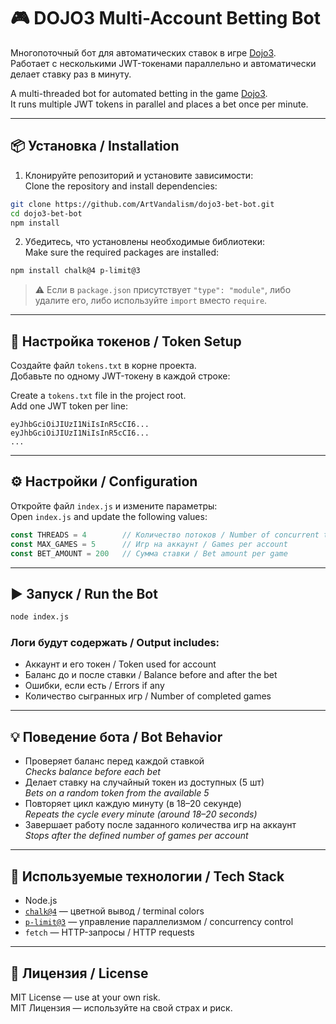 # 🎮 DOJO3 Multi-Account Betting Bot

Многопоточный бот для автоматических ставок в игре [Dojo3](https://www.dojo3.io/?inviteCode=DG23U4&sourceType=WEB).  
Работает с несколькими JWT-токенами параллельно и автоматически делает ставку раз в минуту.

A multi-threaded bot for automated betting in the game [Dojo3](https://www.dojo3.io/?inviteCode=DG23U4&sourceType=WEB).  
It runs multiple JWT tokens in parallel and places a bet once per minute.

---

## 📦 Установка / Installation

1. Клонируйте репозиторий и установите зависимости:  
   Clone the repository and install dependencies:

```bash
git clone https://github.com/ArtVandalism/dojo3-bet-bot.git
cd dojo3-bet-bot
npm install
```

2. Убедитесь, что установлены необходимые библиотеки:  
   Make sure the required packages are installed:

```bash
npm install chalk@4 p-limit@3
```

> ⚠ Если в `package.json` присутствует `"type": "module"`, либо удалите его, либо используйте `import` вместо `require`.

---

## 🧾 Настройка токенов / Token Setup

Создайте файл `tokens.txt` в корне проекта.  
Добавьте по одному JWT-токену в каждой строке:

Create a `tokens.txt` file in the project root.  
Add one JWT token per line:

```
eyJhbGciOiJIUzI1NiIsInR5cCI6...
eyJhbGciOiJIUzI1NiIsInR5cCI6...
...
```

---

## ⚙️ Настройки / Configuration

Откройте файл `index.js` и измените параметры:  
Open `index.js` and update the following values:

```js
const THREADS = 4        // Количество потоков / Number of concurrent threads
const MAX_GAMES = 5      // Игр на аккаунт / Games per account
const BET_AMOUNT = 200   // Сумма ставки / Bet amount per game
```

---

## ▶️ Запуск / Run the Bot

```bash
node index.js
```

### Логи будут содержать / Output includes:

- Аккаунт и его токен / Token used for account  
- Баланс до и после ставки / Balance before and after the bet  
- Ошибки, если есть / Errors if any  
- Количество сыгранных игр / Number of completed games

---

## 💡 Поведение бота / Bot Behavior

- Проверяет баланс перед каждой ставкой  
  *Checks balance before each bet*
- Делает ставку на случайный токен из доступных (5 шт)  
  *Bets on a random token from the available 5*
- Повторяет цикл каждую минуту (в 18–20 секунде)  
  *Repeats the cycle every minute (around 18–20 seconds)*
- Завершает работу после заданного количества игр на аккаунт  
  *Stops after the defined number of games per account*

---

## 🧠 Используемые технологии / Tech Stack

- Node.js
- [`chalk@4`](https://www.npmjs.com/package/chalk) — цветной вывод / terminal colors
- [`p-limit@3`](https://www.npmjs.com/package/p-limit) — управление параллелизмом / concurrency control
- `fetch` — HTTP-запросы / HTTP requests

---

## 📄 Лицензия / License

MIT License — use at your own risk.  
MIT Лицензия — используйте на свой страх и риск.
